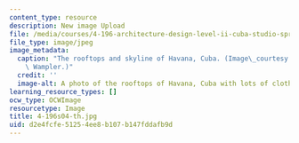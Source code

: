 ```yaml
---
content_type: resource
description: New image Upload
file: /media/courses/4-196-architecture-design-level-ii-cuba-studio-spring-2004/d2e4fcfe51254ee8b107b147fddafb9d_4-196s04-th.jpg
file_type: image/jpeg
image_metadata:
  caption: "The rooftops and skyline of Havana, Cuba. (Image\_courtesy of\_Prof. Jan\
    \ Wampler.)"
  credit: ''
  image-alt: A photo of the rooftops of Havana, Cuba with lots of clotheslines visible.
learning_resource_types: []
ocw_type: OCWImage
resourcetype: Image
title: 4-196s04-th.jpg
uid: d2e4fcfe-5125-4ee8-b107-b147fddafb9d
---
```

